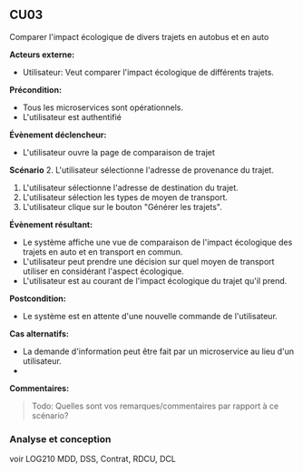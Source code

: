 ## **CU03**
Comparer l'impact écologique de divers trajets en autobus et en auto

**Acteurs externe:** 
- Utilisateur: Veut comparer l'impact écologique de différents trajets.

**Précondition:** 
- Tous les microservices sont opérationnels.
- L'utilisateur est authentifié

**Évènement déclencheur:** 
- L'utilisateur ouvre la page de comparaison de trajet

**Scénario**
2. L'utilisateur sélectionne l'adresse de provenance du trajet. 
1. L'utilisateur sélectionne l'adresse de destination du trajet.
2. L'utilisateur sélection les types de moyen de transport.
3. L'utilisateur clique sur le bouton "Générer les trajets".

**Évènement résultant:**
- Le système affiche une vue de comparaison de l'impact écologique des trajets en auto et en transport en commun.
- L'utilisateur peut prendre une décision sur quel moyen de transport utiliser en considérant l'aspect écologique.
- L'utilisateur est au courant de l'impact écologique du trajet qu'il prend.

**Postcondition:** 
- Le système est en attente d'une nouvelle commande de l'utilisateur.

**Cas alternatifs:**
- La demande d'information peut être fait par un microservice au lieu d'un utilisateur.
- 
**Commentaires:**
> Todo: Quelles sont vos remarques/commentaires par rapport à ce scénario?


### Analyse et conception
voir LOG210
MDD, DSS, Contrat, RDCU, DCL



